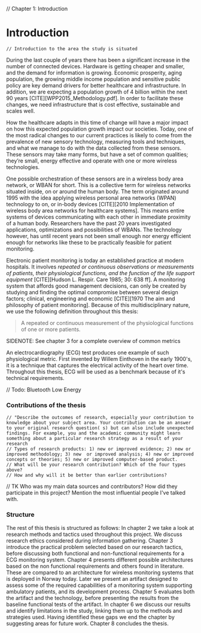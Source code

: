 // Chapter 1: Introduction

# Introduction

	// Introduction to the area the study is situated

During the last couple of years there has been a significant increase in the number of connected devices. Hardware is getting cheaper and smaller, and the demand for information is growing. Economic prosperity, aging population, the growing middle income population and sensitive public policy are key demand drivers for better healthcare and infrastructure. In addition, we are expecting a population growth of 4 billion within the next 90 years [CITE][WPP2015_Methodology.pdf]. In order to facilitate these changes, we need infrastructure that is cost effective, sustainable and scales well.

How the healthcare adapts in this time of change will have a major impact on how this expected population growth impact our societies. Today, one of the most radical changes to our current practices is likely to come from the prevalence of new sensory technology, measuring tools and techniques, and what we manage to do with the data collected from these sensors. These sensors may take many forms, but have a set of common qualities; they’re small, energy effective and operate with one or more wireless technologies.

One possible orchestration of these sensors are in a wireless body area network, or WBAN for short. This is a collective term for wireless networks situated inside, on or around the human body. The term originated around 1995 with the idea applying wireless personal area networks (WPAN) technology to on, or in-body devices [CITE][2010 Implementation of wireless body area networks for healthcare systems]. This means entire systems of devices communicating with each other in immediate proximity of a human body. Researchers have the past 20 years investigated applications, optimizations and possibilities of WBANs. The technology however, has until recent years not been small enough nor energy efficient enough for networks like these to be practically feasible for patient monitoring.

Electronic patient monitoring is today an established practice at modern hospitals. It involves *repeated or continuous observations or measurements of patients, their physiological functions, and the function of the life support equipment* [CITE][Hudson L. Respir. Care 1985; 30: 638 ff]. A monitoring system that affords good management decisions, can only be created by studying and finding the optimal compromise between several design factors; clinical, engineering and economic [CITE][1970 The aim and philosophy of patient monitoring]. Because of this multidisciplinary nature, we use the following definition throughout this thesis:

> A repeated or continuous measurement of the physiological functions of one or more patients.

SIDENOTE: See chapter 3 for a complete overview of common metrics

An electrocardiography (ECG) test produces one example of such physiological metric. First invented by Willem Einthoven in the early 1900's, it is a technique that captures the electrical activity of the heart over time. Throughout this thesis, ECG will be used as a benchmark because of it's technical requirements.

// Todo: Bluetooth Low Energy

### Contributions of the thesis

	// "Describe the outcomes of research, especially your contribution to knowledge about your subject area. Your contribution can be an answer to your original research question( s) but can also include unexpected findings. For example, you and the academic community might learn something about a particular research strategy as a result of your research 	
	// Types of research products: 1) new or improved evidence; 2) new or improved methodology; 3) new 	or improved analysis; 4) new or improved concepts or theories; 5) new or improved computer-based product.	
	// What will be your research contribution? Which of the four types above?
	// How and why will it be better than earlier contributions?

// TK Who was my main data sources and contributors? How did they participate in this project? Mention the most influential people I've talked with.

### Structure

The rest of this thesis is structured as follows:
In chapter 2 we take a look at research methods and tactics used throughout this project. We discuss research ethics considered during information gathering. Chapter 3 introduce the practical problem selected based on our research tactics, before discussing both functional and non-functional requirements for a ECG monitoring system. Chapter 4 presents different possible architectures based on the non functional requirements and others found in literature. These are compared to an architecture for wireless monitoring systems that is deployed in Norway today. Later we present an artifact designed to assess some of the required capabilities of a monitoring system supporting ambulatory patients, and its development process. Chapter 5 evaluates both the artifact and the technology, before presenting the results from the baseline functional tests of the artifact. In chapter 6 we discuss our results and identify limitations in the study, linking them up to the methods and strategies used. Having identified these gaps we end the chapter by suggesting areas for future work. Chapter 8 concludes the thesis.